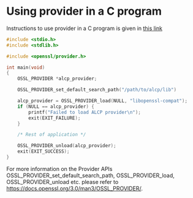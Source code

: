 # Using provider in a C program

Instructions to use provider in a C program is given in [this link](https://github.com/openssl/openssl/blob/master/README-PROVIDERS.md)

```c
#include <stdio.h>
#include <stdlib.h>

#include <openssl/provider.h>

int main(void)
{
    OSSL_PROVIDER *alcp_provider;

	OSSL_PROVIDER_set_default_search_path("/path/to/alcp/lib")

    alcp_provider = OSSL_PROVIDER_load(NULL, "libopenssl-compat");
    if (NULL == alcp_provider) {
        printf("Failed to load ALCP provider\n");
        exit(EXIT_FAILURE);
    }

    /* Rest of application */

    OSSL_PROVIDER_unload(alcp_provider);
    exit(EXIT_SUCCESS);
}
```

For more information on the Provider APIs OSSL_PROVIDER_set_default_search_path, OSSL_PROVIDER_load, OSSL_PROVIDER_unload etc. please refer to https://docs.openssl.org/3.0/man3/OSSL_PROVIDER/.